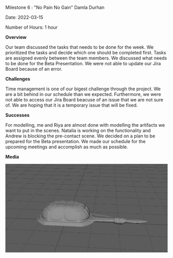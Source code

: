 Milestone 6 : "No Pain No Gain"
Damla Durhan

Date: 2022-03-15

Number of Hours: 1 hour

**Overview**

Our team discussed the tasks that needs to be done for the week. We prioritized the tasks and decide which one should be completed first. Tasks are assigned evenly between the
team members. We discussed what needs to be done for the Beta Presentation. We were not able to update our Jira Board because of an error.

**Challenges**

Time management is one of our bigest challenge through the project. We are a bit behind in our schedule than we expected. Furthermore, we were not able to access our Jira Board
beacuse of an issue that we are not sure of. We are hoping that it is a temporary issue that will be fixed. 

**Successes**

For modelling, me and Riya are almost done with modelling the artifacts we want to put in the scenes. Natalia is working on the functionality and Andrew is blocking the pre-contact
scene. We decided on a plan to be prepared for the Beta presentation. We made our schedule for the upcoming meetings and accomplish as much as possible.


**Media**

![](https://github.com/BIT-IMD-Learning-with-AS/imd3901-term-project-nard/blob/main/documentation/blogposts/turtle_rattle_3D.jpg?raw=true)
